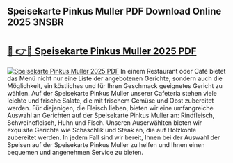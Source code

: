 ## Speisekarte Pinkus Muller PDF Download Online 2025 3NSBR

# <h2><a href="http://gc7mf0.nevu.top/?p=Speisekarte+Pinkus+Muller">🔗 👉🔴 Speisekarte Pinkus Muller 2025 PDF</a></h2>

[![Speisekarte Pinkus Muller 2025 PDF](https://i.imgur.com/dBaPXMq.png)](http://gc7mf0.nevu.top/?p=Speisekarte+Pinkus+Muller)
In einem Restaurant oder Café bietet das Menü nicht nur eine Liste der angebotenen Gerichte, sondern auch die Möglichkeit, ein köstliches und für Ihren Geschmack geeignetes Gericht zu wählen. Auf der Speisekarte Pinkus Muller unserer Cafeteria stehen viele leichte und frische Salate, die mit frischem Gemüse und Obst zubereitet werden. Für diejenigen, die Fleisch lieben, bieten wir eine umfangreiche Auswahl an Gerichten auf der Speisekarte Pinkus Muller an: Rindfleisch, Schweinefleisch, Huhn und Fisch. Unseren Auserwählten bieten wir exquisite Gerichte wie Schaschlik und Steak an, die auf Holzkohle zubereitet werden. In jedem Fall sind wir bereit, Ihnen bei der Auswahl der Speisen auf der Speisekarte Pinkus Muller zu helfen und Ihnen einen bequemen und angenehmen Service zu bieten.
